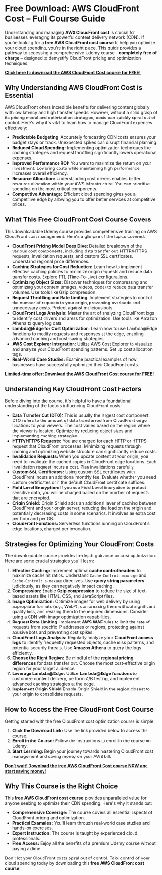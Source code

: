 # Free Download: AWS CloudFront Cost – Full Course Guide

Understanding and managing **AWS CloudFront cost** is crucial for businesses leveraging its powerful content delivery network (CDN). If you're looking for a **free AWS CloudFront cost course** to help you optimize your cloud spending, you're in the right place. This guide provides a pathway to accessing a comprehensive Udemy course – **completely free of charge** – designed to demystify CloudFront pricing and optimization techniques.

[**Click here to download the AWS CloudFront Cost course for FREE!**](https://udemywork.com/aws-cloudfront-cost)

## Why Understanding AWS CloudFront Cost is Essential

AWS CloudFront offers incredible benefits for delivering content globally with low latency and high transfer speeds. However, without a solid grasp of its pricing model and optimization strategies, costs can quickly spiral out of control.  Here's why it's vital to learn how to manage CloudFront expenses effectively:

*   **Predictable Budgeting:** Accurately forecasting CDN costs ensures your budget stays on track.  Unexpected spikes can disrupt financial planning.
*   **Reduced Cloud Spending:** Implementing optimization techniques like caching strategies and request throttling significantly lowers operational expenses.
*   **Improved Performance ROI:** You want to maximize the return on your investment.  Lowering costs while maintaining high performance increases overall efficiency.
*   **Resource Allocation:** Understanding cost drivers enables better resource allocation within your AWS infrastructure.  You can prioritize spending on the most critical components.
*   **Competitive Advantage:** Efficient cloud spending gives you a competitive edge by allowing you to offer better services at competitive prices.

## What This Free CloudFront Cost Course Covers

This downloadable Udemy course provides comprehensive training on AWS CloudFront cost management. Here's a glimpse of the topics covered:

*   **CloudFront Pricing Model Deep Dive:** Detailed breakdown of the various cost components, including data transfer out, HTTP/HTTPS requests, invalidation requests, and custom SSL certificates. Understand regional price differences.
*   **Caching Strategies for Cost Reduction:** Learn how to implement effective caching policies to minimize origin requests and reduce data transfer costs. Explore TTL (Time-To-Live) configurations.
*   **Optimizing Object Sizes:**  Discover techniques for compressing and optimizing your content (images, videos, code) to reduce data transfer volumes. Use tools like Gzip compression.
*   **Request Throttling and Rate Limiting:** Implement strategies to control the number of requests to your origin, preventing overloads and unnecessary costs. Protect against malicious bots.
*   **CloudFront Logs Analysis:**  Master the art of analyzing CloudFront logs to identify cost drivers and areas for optimization. Use tools like Amazon Athena to query log data.
*   **Lambda@Edge for Cost Optimization:** Learn how to use Lambda@Edge functions to modify requests and responses at the edge, enabling advanced caching and cost-saving strategies.
*   **AWS Cost Explorer Integration:** Utilize AWS Cost Explorer to visualize and analyze your CloudFront spending patterns. Set up cost allocation tags.
*   **Real-World Case Studies:** Examine practical examples of how businesses have successfully optimized their CloudFront costs.

[**Limited-time offer: Download the AWS CloudFront Cost course for FREE!**](https://udemywork.com/aws-cloudfront-cost)

## Understanding Key CloudFront Cost Factors

Before diving into the course, it's helpful to have a foundational understanding of the factors influencing CloudFront costs:

*   **Data Transfer Out (DTO):** This is usually the largest cost component. DTO refers to the amount of data transferred from CloudFront edge locations to your viewers. The cost varies based on the region where the viewer is located. Optimize by reducing object sizes and implementing caching strategies.
*   **HTTP/HTTPS Requests:** You are charged for each HTTP or HTTPS request that CloudFront processes. Minimizing requests through caching and optimizing website structure can significantly reduce costs.
*   **Invalidation Requests:**  When you update content at your origin, you need to invalidate the cached copies in CloudFront edge locations. Each invalidation request incurs a cost.  Plan invalidations carefully.
*   **Custom SSL Certificates:** Using custom SSL certificates with CloudFront incurs an additional monthly fee. Evaluate whether you need custom certificates or if the default CloudFront certificate suffices.
*   **Field Level Encryption:** If you use Field Level Encryption to protect sensitive data, you will be charged based on the number of requests that are encrypted.
*   **Origin Shield:** Origin Shield adds an additional layer of caching between CloudFront and your origin server, reducing the load on the origin and potentially decreasing costs in some scenarios.  It involves an extra cost per hour and per GB.
*   **CloudFront Functions:** Serverless functions running on CloudFront's edge locations, charged per invocation.

## Strategies for Optimizing Your CloudFront Costs

The downloadable course provides in-depth guidance on cost optimization. Here are some crucial strategies you'll learn:

1.  **Effective Caching:** Implement optimal **cache control headers** to maximize cache hit ratios. Understand `Cache-Control: max-age` and `Cache-Control: s-maxage` directives.  Use **query string parameters** judiciously, as they can negatively impact caching.
2.  **Compression:** Enable **Gzip compression** to reduce the size of text-based assets like HTML, CSS, and JavaScript files.
3.  **Image Optimization:** Optimize images for web delivery by using appropriate formats (e.g., WebP), compressing them without significant quality loss, and resizing them to the required dimensions. Consider using a CDN with image optimization capabilities.
4.  **Request Rate Limiting:** Implement **AWS WAF** rules to limit the rate of requests from specific IP addresses or regions, protecting against abusive bots and preventing cost spikes.
5.  **CloudFront Logs Analysis:** Regularly analyze your **CloudFront access logs** to identify frequently requested objects, cache miss patterns, and potential security threats.  Use **Amazon Athena** to query the logs efficiently.
6.  **Choose the Right Region:** Be mindful of the **regional pricing differences** for data transfer out. Choose the most cost-effective origin region for your target audience.
7.  **Leverage Lambda@Edge:** Utilize **Lambda@Edge functions** to customize content delivery, perform A/B testing, and implement advanced caching strategies at the edge.
8. **Implement Origin Shield** Enable Origin Shield in the region closest to your origin to consolidate requests.

## How to Access the Free CloudFront Cost Course

Getting started with the free CloudFront cost optimization course is simple:

1.  **Click the Download Link:** Use the link provided below to access the course.
2.  **Enroll in the Course:** Follow the instructions to enroll in the course on Udemy.
3.  **Start Learning:** Begin your journey towards mastering CloudFront cost management and saving money on your AWS bill.

[**Don't wait! Download the free AWS CloudFront Cost course NOW and start saving money!**](https://udemywork.com/aws-cloudfront-cost)

## Why This Course is the Right Choice

This **free AWS CloudFront cost course** provides unparalleled value for anyone seeking to optimize their CDN spending. Here's why it stands out:

*   **Comprehensive Coverage:** The course covers all essential aspects of CloudFront pricing and optimization.
*   **Practical Examples:** You'll learn through real-world case studies and hands-on exercises.
*   **Expert Instruction:** The course is taught by experienced cloud professionals.
*   **Free Access:** Enjoy all the benefits of a premium Udemy course without paying a dime.

Don't let your CloudFront costs spiral out of control. Take control of your cloud spending today by downloading this **free AWS CloudFront cost course**!
